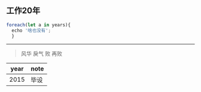 ## 工作20年
```javascript
foreach(let a in years){
  echo '啥也没有';
  }
```
----

> 风华
> 戾气
> 败
> 再败

year|note
---|---
2015|毕设
